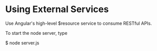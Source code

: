 # Using External Services


Use Angular's high-level $resource service to consume RESTful APIs. 

To start the node server, type

$ node server.js

